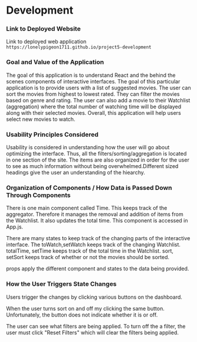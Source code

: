 # Development

### Link to Deployed Website
Link to deployed web application `https://lonelypigeon1711.github.io/project5-development`

### Goal and Value of the Application
The goal of this application is to understand React and the behind the scenes components of interactive interfaces. The goal of this particular application is to provide users with a list of suggested movies. The user can sort the movies from highest to lowest rated. They can filter the movies based on genre and rating. The user can also add a movie to their Watchlist (aggregation) where the total number of watching time will be displayed along with their selected movies. Overall, this application will help users select new movies to watch. 

### Usability Principles Considered

Usability is considered in understanding how the user will go about optimizing the interface. Thus, all the filters/sorting/aggregation is located in one section of the site. The items are also organized in order for the user to see as much information without being overwhelmed.Different sized headings give the user an understanding of the hiearchy.   

### Organization of Components / How Data is Passed Down Through Components

There is one main component called Time. This keeps track of the aggregator. Therefore it manages the removal and addition of items from the Watchlist. It also updates the total time. This component is accessed in App.js. 

There are many states to keep track of the changing parts of the interactive interface. 
The toWatch,setWatch keeps track of the changing Watchlist. 
totalTime, setTime keeps track of the total time in the Watchlist. 
sort, setSort keeps track of whether or not the movies should be sorted. 

props apply the different component and states to the data being provided. 


### How the User Triggers State Changes

Users trigger the changes by clicking various buttons on the dashboard. 

When the user turns sort on and off my clicking the same button. Unfortunately, the button does not indicate whether it is or off. 

The user can see what filters are being applied. To turn off the a filter, the user must click "Reset Filters" which will clear the filters being applied. 

